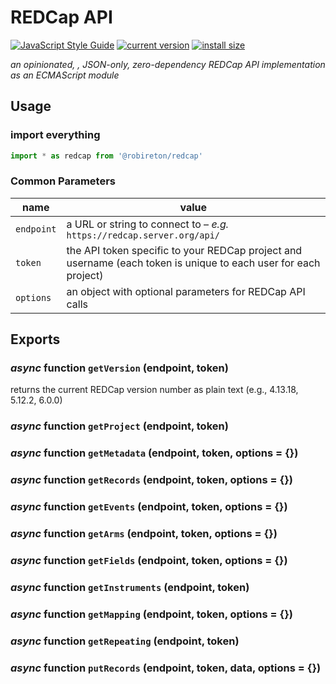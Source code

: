 # REDCap API

[![JavaScript Style Guide](https://img.shields.io/badge/code_style-standard-brightgreen.svg)](https://standardjs.com)
[![current version](https://img.shields.io/npm/v/@robireton/redcap)](https://www.npmjs.com/package/@robireton/redcap)
[![install size](https://packagephobia.com/badge?p=@robireton/redcap)](https://packagephobia.com/result?p=@robireton/redcap)

*an opinionated, , JSON-only, zero-dependency REDCap API implementation as an ECMAScript module*

## Usage

### import everything
```js
import * as redcap from '@robireton/redcap'
```

### Common Parameters

| name | value |
| ---- | ----- |
| `endpoint` | a URL or string to connect to – *e.g.* `https://redcap.server.org/api/` |
| `token` | the API token specific to your REDCap project and username (each token is unique to each user for each project) |
| `options` | an object with optional parameters for REDCap API calls |

## Exports

### *async* function `getVersion` (endpoint, token)

returns the current REDCap version number as plain text (e.g., 4.13.18, 5.12.2, 6.0.0)

### *async* function `getProject` (endpoint, token)

### *async* function `getMetadata` (endpoint, token, options = {})

### *async* function `getRecords` (endpoint, token, options = {})

### *async* function `getEvents` (endpoint, token, options = {})

### *async* function `getArms` (endpoint, token, options = {})

### *async* function `getFields` (endpoint, token, options = {})

### *async* function `getInstruments` (endpoint, token)

### *async* function `getMapping` (endpoint, token, options = {})

### *async* function `getRepeating` (endpoint, token)

### *async* function `putRecords` (endpoint, token, data, options = {})
